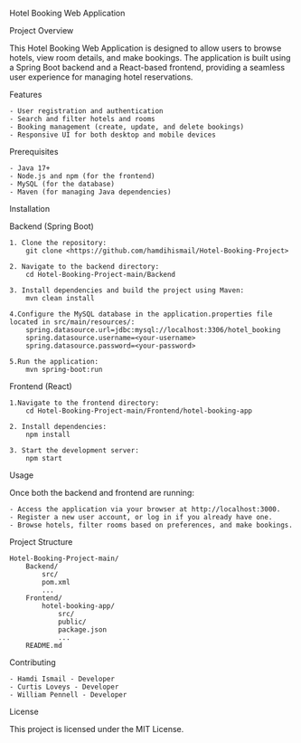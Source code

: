 Hotel Booking Web Application

Project Overview

This Hotel Booking Web Application is designed to allow users to browse hotels, view room details, and make bookings. The application is built using a Spring Boot backend and a React-based frontend, providing a seamless user experience for managing hotel reservations.

Features
    
    - User registration and authentication
    - Search and filter hotels and rooms
    - Booking management (create, update, and delete bookings)
    - Responsive UI for both desktop and mobile devices

Prerequisites
    
    - Java 17+
    - Node.js and npm (for the frontend)
    - MySQL (for the database)
    - Maven (for managing Java dependencies)

Installation

Backend (Spring Boot)
    
    1. Clone the repository:
        git clone <https://github.com/hamdihismail/Hotel-Booking-Project>
    
    2. Navigate to the backend directory:
        cd Hotel-Booking-Project-main/Backend
    
    3. Install dependencies and build the project using Maven:
        mvn clean install
    
    4.Configure the MySQL database in the application.properties file located in src/main/resources/:
        spring.datasource.url=jdbc:mysql://localhost:3306/hotel_booking
        spring.datasource.username=<your-username>
        spring.datasource.password=<your-password>
    
    5.Run the application:
        mvn spring-boot:run

Frontend (React)
    
    1.Navigate to the frontend directory:
        cd Hotel-Booking-Project-main/Frontend/hotel-booking-app
    
    2. Install dependencies:
        npm install
    
    3. Start the development server:
        npm start

Usage

Once both the backend and frontend are running:
    
    - Access the application via your browser at http://localhost:3000.
    - Register a new user account, or log in if you already have one.
    - Browse hotels, filter rooms based on preferences, and make bookings.

Project Structure

    Hotel-Booking-Project-main/
        Backend/
            src/
            pom.xml
            ...
        Frontend/
            hotel-booking-app/
                src/
                public/
                package.json
                ...
        README.md

Contributing

    - Hamdi Ismail - Developer
    - Curtis Loveys - Developer
    - William Pennell - Developer

License

This project is licensed under the MIT License.